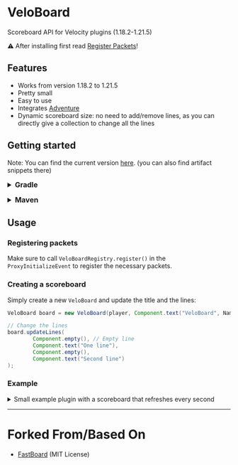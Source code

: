 # VeloBoard

Scoreboard API for Velocity plugins (1.18.2-1.21.5)

⚠️ After installing first read [Register Packets](#registering-packets)!

## Features

* Works from version 1.18.2 to 1.21.5
* Pretty small
* Easy to use
* Integrates [Adventure](https://github.com/KyoriPowered/adventure)
* Dynamic scoreboard size: no need to add/remove lines, as you can directly give a collection to change all the lines

## Getting started
Note: You can find the current version [here](https://repo.skyblocksquad.de/#/repo/de/timongcraft/VeloBoard).
(you can also find artifact snippets there)

<details>
  <summary style="font-size: 16px; font-weight: bold;">Gradle</summary>

  ```kotlin
  plugins {
      // version can be found here: https://plugins.gradle.org/plugin/com.gradleup.shadow
      id("com.gradleup.shadow") version "<version>"
  }

  repositories {
      maven {
          url = uri("https://repo.skyblocksquad.de/repo")
      }
  }

  dependencies {
      // version can be found here: https://repo.skyblocksquad.de/#/repo/de/timongcraft/VeloBoard
      implementation("de.timongcraft:VeloBoard:<version>")
  }

  shadowJar {
      // Replace 'com.yourpackage' with the package of your plugin 
      relocate("de.timongcraft.veloboard", "com.yourpackage.shadow.veloboard")
  }
  ```
</details>

<p>

<details>
  <summary style="font-size: 16px; font-weight: bold;">Maven</summary>

  ```xml
  <build>
      <plugins>
          <plugin>
              <groupId>org.apache.maven.plugins</groupId>
              <artifactId>maven-shade-plugin</artifactId>
              <version>3.6.0</version>
              <executions>
                  <execution>
                      <phase>package</phase>
                      <goals>
                          <goal>shade</goal>
                      </goals>
                  </execution>
              </executions>
              <configuration>
                  <relocations>
                      <relocation>
                          <pattern>de.timongcraft.veloboard</pattern>
                          <!-- Replace 'com.yourpackage' with the package of your plugin ! -->
                          <shadedPattern>com.yourpackage.veloboard</shadedPattern>
                      </relocation>
                  </relocations>
              </configuration>
          </plugin>
      </plugins>
  </build>

  <repositories>
      <repository>
          <id>skyblocksquad</id>
          <url>https://repo.skyblocksquad.de/repo<repository></url>
      </repository>
  </repositories>

  <dependencies>
      <dependency>
          <groupId>de.timongcraft</groupId>
          <artifactId>VeloBoard</artifactId>
          <!-- version can be found here: https://repo.skyblocksquad.de/#/repo/de/timongcraft/VeloBoard ! -->
          <version>CURRENT_VERSION</version>
      </dependency>
  </dependencies>
  ```

Make sure to build directly with Maven and not with your IDE configuration (on IntelliJ IDEA: in the `Maven` tab on the right, in `Lifecycle`, use `package`).
</details>

## Usage

### Registering packets

Make sure to call `VeloBoardRegistry.register()` in the `ProxyInitializeEvent` to register the necessary packets.

### Creating a scoreboard

Simply create a new `VeloBoard` and update the title and the lines:

```java
VeloBoard board = new VeloBoard(player, Component.text("VeloBoard", NamedTextColor.BLUE));

// Change the lines
board.updateLines(
        Component.empty(), // Empty line
        Component.text("One line"),
        Component.empty(),
        Component.text("Second line")
);
```

### Example

<details>
  <summary>Small example plugin with a scoreboard that refreshes every second</summary>

  ```java
  package de.timongcraft.veloboard.example;

  import com.google.inject.Inject;
  import com.velocitypowered.api.event.Subscribe;
  import com.velocitypowered.api.event.connection.DisconnectEvent;
  import com.velocitypowered.api.event.connection.PostLoginEvent;
  import com.velocitypowered.api.event.player.ServerPostConnectEvent;
  import com.velocitypowered.api.event.proxy.ProxyInitializeEvent;
  import com.velocitypowered.api.plugin.Plugin;
  import com.velocitypowered.api.proxy.Player;
  import com.velocitypowered.api.proxy.ProxyServer;
  import de.timongcraft.veloboard.VeloBoard;
  import de.timongcraft.veloboard.VeloBoardRegistry;
  import net.kyori.adventure.text.Component;
  import net.kyori.adventure.text.format.NamedTextColor;

  import java.time.Duration;
  import java.util.HashMap;
  import java.util.Map;
  import java.util.UUID;

  @Plugin(
          id = "example",
          name = "ExamplePlugin",
          version = "1.0.0"
  )
  public class ExamplePlugin {

      private final ProxyServer server;
      private final Map<UUID, VeloBoard> boards = new HashMap<>();

      @Inject
      public ExamplePlugin(ProxyServer server) {
          this.server = server;
      }

      @Subscribe
      public void onProxyInitialization(ProxyInitializeEvent event) {
          VeloBoardRegistry.register();

          server.getScheduler().buildTask(this, () -> {
              for (VeloBoard board : boards.values()) {
                  updateBoard(board);
              }
          }).repeat(Duration.ofSeconds(1)).schedule();
      }

      @Subscribe
      public void onPostLogin(PostLoginEvent event) {
          Player player = event.getPlayer();
  
          VeloBoard board = new VeloBoard(player, Component.text("VeloBoard").color(NamedTextColor.BLUE));
          boards.put(player.getUniqueId(), board);
      }

      @Subscribe
      public void onServerPostConnect(ServerPostConnectEvent event) {
          boards.get(event.getPlayer().getUniqueId()).resend();
      }

      @Subscribe
      public void onDisconnect(DisconnectEvent event) {
          Player player = event.getPlayer();

          VeloBoard board = boards.remove(player.getUniqueId());
          if (board != null) {
              board.delete();
          }
      }

      private void updateBoard(VeloBoard board) {
          board.updateLines(
                  Component.empty(),
                  Component.text("Players: " + server.getPlayerCount()),
                  Component.empty(),
                  Component.text("Ping: " + board.getPlayer().getPing()),
                  Component.empty()
          );
      }

  }
  ```
</details>

-----

# Forked From/Based On

- [FastBoard](https://github.com/MrMicky-FR/FastBoard) (MIT License)
